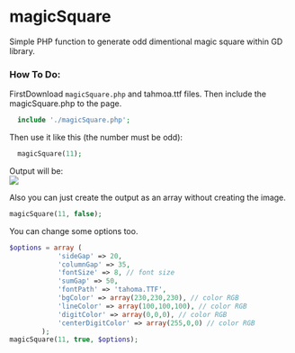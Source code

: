 magicSquare
===========

Simple PHP function to generate odd dimentional magic square within GD library.

### How To Do:
FirstDownload `magicSquare.php` and tahmoa.ttf files. Then include the magicSquare.php to the page.
```php
  include './magicSquare.php';
```
Then use it like this (the number must be odd):
```php
  magicSquare(11);
```
Output will be:<br>
![](https://cloud.githubusercontent.com/assets/1394580/2749448/27ff6752-c803-11e3-8413-40ac383b828a.jpg "")

Also you can just create the output as an array without creating the image.
```php
magicSquare(11, false);
```
You can change some options too.
```php
$options = array (
			'sideGap' => 20,
			'columnGap' => 35,
			'fontSize' => 8, // font size
			'sumGap' => 50,
			'fontPath' => 'tahoma.TTF',
			'bgColor' => array(230,230,230), // color RGB
			'lineColor' => array(100,100,100), // color RGB
			'digitColor' => array(0,0,0), // color RGB
			'centerDigitColor' => array(255,0,0) // color RGB
		);
magicSquare(11, true, $options);
```

